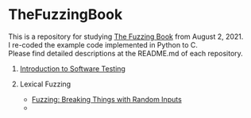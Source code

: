 # TheFuzzingBook

This is a repository for studying [The Fuzzing Book](https://www.fuzzingbook.org) from August 2, 2021. <br>
I re-coded the example code implemented in Python to C.<br>
Please find detailed descriptions at the README.md of each repository.

1. [Introduction to Software Testing](https://github.com/KimSeoYe/TheFuzzingBook/tree/main/1_introduction_to_software_testing#readme)

2. Lexical Fuzzing
   - [Fuzzing: Breaking Things with Random Inputs](https://github.com/KimSeoYe/TheFuzzingBook/tree/main/2_lexical_fuzzing/1_fuzzing_braking_thing_with_random_inputs#readme)
   - 
